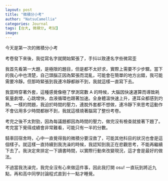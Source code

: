 ```yaml
---
layout: post
title: "微積分小考"
author: "NatsuCamellia"
categories: Journal
tags: [台大, 微積分, 考試]
image: 
---
```


今天是第一次的微積分小考

考卷發下來後，我從寫名字就開始緊張了，手抖以致連名字些微寫歪

我首先看第一大題，是極限的題目，但是都不太好求，實際上需要不少步驟。當下的我心中也清楚，自己頭腦正因為緊張而混亂，可能會在簡單的地方出錯，我可能需要冷靜。但那時緊張到我連冷靜都辦不到，我就這樣一直寫下去。

我當時穿著外套，這種感覺像極了學測寫數 A 的時候，大腦因快速運算而導致耗氧量劇增，心跳增快，血液循環也跟著加速。全身體溫快速上升，連耳朵都感到灼熱。一樣的問題，我迫於時間的壓力，連脫外套都不想做，連冷靜下來思考這動作不會佔用多少時間都辦不到，我就這樣燒著腦寫了整份考卷。

考完之後不太對勁，因為每議題都因為時間的壓力，做完沒有檢查就接著下題了。考完當下覺得成績會非常難看，可能只有一半的分數。

騎車回宿舍時，心中一直覺得我的微積分要沒救了，可能其他科目的狀況也會是這個樣子。就這樣一直持續到我洗澡的時候，我認知到我正在悲觀思考，不能再繼續下去了。我決定來排定一下讀書時間，以實際行動來改變現況，這才會是最好的做法。

不過當我洗澡完，我完全沒有心來做這件事，因此我打開 osu! 一直玩到將近九點，再和高中同學討論程式直到十一點才睡覺。